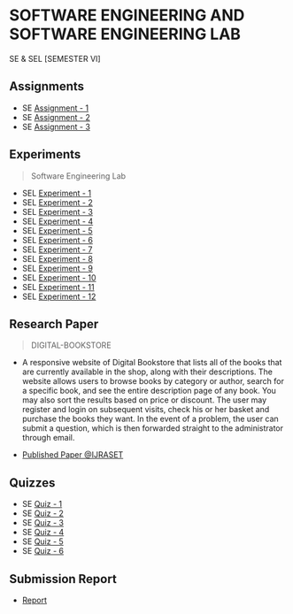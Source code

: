 # SOFTWARE ENGINEERING AND SOFTWARE ENGINEERING LAB
 SE & SEL [SEMESTER VI]

## Assignments

  - SE [Assignment - 1](https://github.com/Amey-Thakur/SOFTWARE-ENGINEERING-AND-SOFTWARE-ENGINEERING-LAB/blob/main/Assignments/Amey_B-50_SE_Assignment-1.pdf)
  - SE [Assignment - 2](https://github.com/Amey-Thakur/SOFTWARE-ENGINEERING-AND-SOFTWARE-ENGINEERING-LAB/blob/main/Assignments/Amey_B-50_SE_Assignment-2.pdf)
  - SE [Assignment - 3](https://github.com/Amey-Thakur/SOFTWARE-ENGINEERING-AND-SOFTWARE-ENGINEERING-LAB/blob/main/Assignments/Amey_B-50_SE_Assignment-3.pdf)

## Experiments

  >Software Engineering Lab

  - SEL [Experiment - 1](https://github.com/Amey-Thakur/SOFTWARE-ENGINEERING-AND-SOFTWARE-ENGINEERING-LAB/blob/main/Experiments/Amey_B-50_Software_Engineering_Lab_Experiment-1.pdf)
  - SEL [Experiment - 2](https://github.com/Amey-Thakur/SOFTWARE-ENGINEERING-AND-SOFTWARE-ENGINEERING-LAB/blob/main/Experiments/Amey_B-50_Software_Engineering_Lab_Experiment-2.pdf)
  - SEL [Experiment - 3](https://github.com/Amey-Thakur/SOFTWARE-ENGINEERING-AND-SOFTWARE-ENGINEERING-LAB/blob/main/Experiments/Amey_B-50_Software_Engineering_Lab_Experiment-3.pdf)
  - SEL [Experiment - 4](https://github.com/Amey-Thakur/SOFTWARE-ENGINEERING-AND-SOFTWARE-ENGINEERING-LAB/blob/main/Experiments/Amey_B-50_Software_Engineering_Lab_Experiment-4.pdf)
  - SEL [Experiment - 5](https://github.com/Amey-Thakur/SOFTWARE-ENGINEERING-AND-SOFTWARE-ENGINEERING-LAB/blob/main/Experiments/Amey_B-50_Software_Engineering_Lab_Experiment-5.pdf)
  - SEL [Experiment - 6](https://github.com/Amey-Thakur/SOFTWARE-ENGINEERING-AND-SOFTWARE-ENGINEERING-LAB/blob/main/Experiments/Amey_B-50_Software_Engineering_Lab_Experiment-6.pdf)
  - SEL [Experiment - 7](https://github.com/Amey-Thakur/SOFTWARE-ENGINEERING-AND-SOFTWARE-ENGINEERING-LAB/blob/main/Experiments/Amey_B-50_Software_Engineering_Lab_Experiment-7.pdf)
  - SEL [Experiment - 8](https://github.com/Amey-Thakur/SOFTWARE-ENGINEERING-AND-SOFTWARE-ENGINEERING-LAB/blob/main/Experiments/Amey_B-50_Software_Engineering_Lab_Experiment-8.pdf)
  - SEL [Experiment - 9](https://github.com/Amey-Thakur/SOFTWARE-ENGINEERING-AND-SOFTWARE-ENGINEERING-LAB/blob/main/Experiments/Amey_B-50_Software_Engineering_Lab_Experiment-9.pdf)
  - SEL [Experiment - 10](https://github.com/Amey-Thakur/SOFTWARE-ENGINEERING-AND-SOFTWARE-ENGINEERING-LAB/blob/main/Experiments/Amey_B-50_Software_Engineering_Lab_Experiment-10.pdf)
  - SEL [Experiment - 11](https://github.com/Amey-Thakur/SOFTWARE-ENGINEERING-AND-SOFTWARE-ENGINEERING-LAB/blob/main/Experiments/Amey_B-50_Software_Engineering_Lab_Experiment-11.pdf)
  - SEL [Experiment - 12](https://github.com/Amey-Thakur/SOFTWARE-ENGINEERING-AND-SOFTWARE-ENGINEERING-LAB/blob/main/Experiments/Amey_B-50_Software_Engineering_Lab_Experiment-12.pdf)

## Research Paper

  >DIGITAL-BOOKSTORE

  - A responsive website of Digital Bookstore that lists all of the books that are currently available in the shop, along with their descriptions. The website allows users to browse books by category or author, search for a specific book, and see the entire description page of any book. You may also sort the results based on price or discount. The user may register and login on subsequent visits, check his or her basket and purchase the books they want. In the event of a problem, the user can submit a question, which is then forwarded straight to the administrator through email.

  - [Published Paper @IJRASET](https://doi.org/10.22214/ijraset.2021.36609)

## Quizzes

  - SE [Quiz - 1](https://github.com/Amey-Thakur/SOFTWARE-ENGINEERING-AND-SOFTWARE-ENGINEERING-LAB/blob/main/Quizzes/SE_Quiz%201_Chapter%20No%201_TE_B_FH%202021.pdf)
  - SE [Quiz - 2](https://github.com/Amey-Thakur/SOFTWARE-ENGINEERING-AND-SOFTWARE-ENGINEERING-LAB/blob/main/Quizzes/Software%20Engineering_Quiz%202_Chapter%202_TE%20COM_B_FH%202021.pdf)
  - SE [Quiz - 3](https://github.com/Amey-Thakur/SOFTWARE-ENGINEERING-AND-SOFTWARE-ENGINEERING-LAB/blob/main/Quizzes/Software%20Engineering%20Quiz%203%20_Chapter%203_FH%202021_TE%20COMP_B.pdf)
  - SE [Quiz - 4](https://github.com/Amey-Thakur/SOFTWARE-ENGINEERING-AND-SOFTWARE-ENGINEERING-LAB/blob/main/Quizzes/Software%20Engg_Quiz4_Chapter%204_TE%20COMP_B_FH%202021.pdf)
  - SE [Quiz - 5](https://github.com/Amey-Thakur/SOFTWARE-ENGINEERING-AND-SOFTWARE-ENGINEERING-LAB/blob/main/Quizzes/Software%20Engg_Quiz%205_Chapter%205_TE%20COMP_B_FH%202021.pdf)
  - SE [Quiz - 6](https://github.com/Amey-Thakur/SOFTWARE-ENGINEERING-AND-SOFTWARE-ENGINEERING-LAB/blob/main/Quizzes/Software%20Engg_Quiz%206_Software%20Testing%20_TE_B_FH%202021.pdf)

## Submission Report

  - [Report](https://github.com/Amey-Thakur/SOFTWARE-ENGINEERING-AND-SOFTWARE-ENGINEERING-LAB/blob/main/Submission%20Report/Amey_B-50_SE_Term_Work_Submission_Report.pdf)



